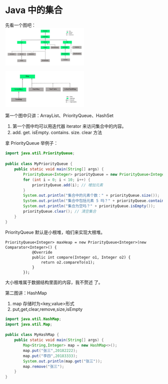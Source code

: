 # Java 中的集合

先看一个图吧：</br>
<img src="images\Collection-Framework-1.png" alt="Collection-Framework-1.png" width="50%" height="50%" />

<img src="images\Collection-Framework-2.png" alt="Collection-Framework-2.png" width="50%" height="50%" />

第一个图中只讲：ArrayList、PriorityQueue、HashSet

1. 第一个图中均可以用迭代器 iterator 来访问集合中的内容。
2. add. get. isEmpty. contains. size. clear 方法

拿 PriorityQueue 举例子：

```java
import java.util.PriorityQueue;

public class MyPriorityQueue {
    public static void main(String[] args) {
        PriorityQueue<Integer> priorityQueue = new PriorityQueue<Integer>();
        for (int i = 0; i < 10; i++) {
            priorityQueue.add(i); // 增加元素
        }
        System.out.println("集合中的元素个数：" + priorityQueue.size());
        System.out.println("集合中包括元素 5 吗？" + priorityQueue.contains(Integer.valueOf(5)));
        System.out.println("集合为空吗？" + priorityQueue.isEmpty());
        priorityQueue.clear(); // 清空集合
    }
}
```

PriorityQueue 默认是小根堆，咱们来实现大根堆。

```jav
PriorityQueue<Integer> maxHeap = new PriorityQueue<Integer>(new Comparator<Integer>() {
            @Override
            public int compare(Integer o1, Integer o2) {
                return o2.compareTo(o1);
            }
        });
```

大小根堆属于数据结构里面的内容，我不赘述 了。

第二图讲：HashMap

1. map 存储时为<key,value>形式
2. put,get,clear,remove,size,isEmpty

```java
import java.util.HashMap;
import java.util.Map;

public class MyHashMap {
    public static void main(String[] args) {
        Map<String,Integer> map = new HashMap<>();
        map.put("张三",20182222);
        map.put("李四",20183333);
        System.out.println(map.get("张三"));
        map.remove("张三");
    }
}
```


